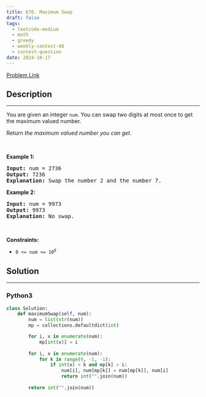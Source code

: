 ```yaml
---
title: 670. Maximum Swap
draft: false
tags: 
  - leetcode-medium
  - math
  - greedy
  - weekly-contest-48
  - contest-question
date: 2024-10-17
---
```


[Problem Link](https://leetcode.com/problems/maximum-swap/)

## Description

---
<p>You are given an integer <code>num</code>. You can swap two digits at most once to get the maximum valued number.</p>

<p>Return <em>the maximum valued number you can get</em>.</p>

<p>&nbsp;</p>
<p><strong class="example">Example 1:</strong></p>

<pre>
<strong>Input:</strong> num = 2736
<strong>Output:</strong> 7236
<strong>Explanation:</strong> Swap the number 2 and the number 7.
</pre>

<p><strong class="example">Example 2:</strong></p>

<pre>
<strong>Input:</strong> num = 9973
<strong>Output:</strong> 9973
<strong>Explanation:</strong> No swap.
</pre>

<p>&nbsp;</p>
<p><strong>Constraints:</strong></p>

<ul>
	<li><code>0 &lt;= num &lt;= 10<sup>8</sup></code></li>
</ul>


## Solution

---
### Python3
``` py title='maximum-swap'
class Solution:
    def maximumSwap(self, num):
        num = list(str(num))
        mp = collections.defaultdict(int)

        for i, x in enumerate(num):
            mp[int(x)] = i
        
        for i, x in enumerate(num):
            for k in range(9, -1, -1):
                if int(x) < k and mp[k] > i:
                    num[i], num[mp[k]] = num[mp[k]], num[i]
                    return int("".join(num))
        
        return int("".join(num))
        
```

